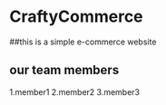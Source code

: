 # CraftyCommerce
##this is a simple e-commerce website
## our team members
  1.member1
  2.member2
  3.member3
